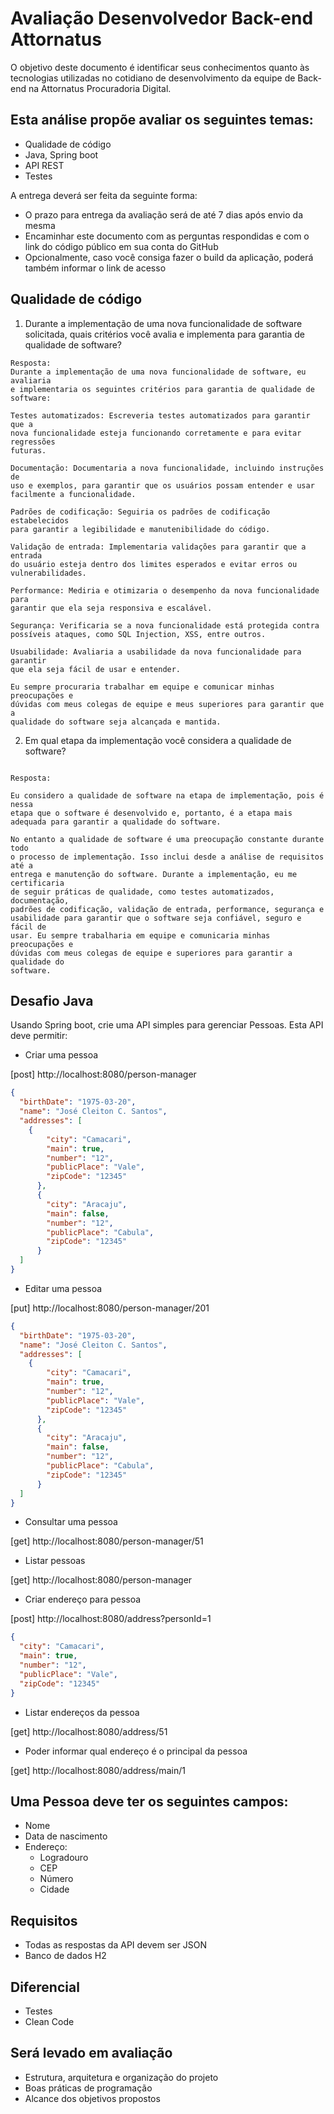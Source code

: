 # Avaliação Desenvolvedor Back-end Attornatus

O objetivo deste documento é identificar seus conhecimentos quanto às tecnologias utilizadas no cotidiano de desenvolvimento da equipe de Back-end na Attornatus Procuradoria Digital.

## Esta análise propõe avaliar os seguintes temas:

- Qualidade de código
- Java, Spring boot
- API REST
- Testes

A entrega deverá ser feita da seguinte forma:

- O prazo para entrega da avaliação será de até 7 dias após envio da mesma
- Encaminhar este documento com as perguntas respondidas e com o link do código público em sua conta do GitHub
- Opcionalmente, caso você consiga fazer o build da aplicação, poderá também informar o link de acesso

## Qualidade de código

1. Durante a implementação de uma nova funcionalidade de software solicitada, quais critérios você avalia e implementa para garantia de qualidade de software?

```
Resposta:
Durante a implementação de uma nova funcionalidade de software, eu avaliaria
e implementaria os seguintes critérios para garantia de qualidade de software:

Testes automatizados: Escreveria testes automatizados para garantir que a 
nova funcionalidade esteja funcionando corretamente e para evitar regressões 
futuras.

Documentação: Documentaria a nova funcionalidade, incluindo instruções de 
uso e exemplos, para garantir que os usuários possam entender e usar 
facilmente a funcionalidade.

Padrões de codificação: Seguiria os padrões de codificação estabelecidos 
para garantir a legibilidade e manutenibilidade do código.

Validação de entrada: Implementaria validações para garantir que a entrada 
do usuário esteja dentro dos limites esperados e evitar erros ou 
vulnerabilidades.

Performance: Mediria e otimizaria o desempenho da nova funcionalidade para 
garantir que ela seja responsiva e escalável.

Segurança: Verificaria se a nova funcionalidade está protegida contra 
possíveis ataques, como SQL Injection, XSS, entre outros.

Usuabilidade: Avaliaria a usabilidade da nova funcionalidade para garantir 
que ela seja fácil de usar e entender.

Eu sempre procuraria trabalhar em equipe e comunicar minhas preocupações e 
dúvidas com meus colegas de equipe e meus superiores para garantir que a 
qualidade do software seja alcançada e mantida.
```

2. Em qual etapa da implementação você considera a qualidade de software?

```

Resposta:

Eu considero a qualidade de software na etapa de implementação, pois é nessa
etapa que o software é desenvolvido e, portanto, é a etapa mais 
adequada para garantir a qualidade do software.

No entanto a qualidade de software é uma preocupação constante durante todo
o processo de implementação. Isso inclui desde a análise de requisitos até a 
entrega e manutenção do software. Durante a implementação, eu me certificaria
de seguir práticas de qualidade, como testes automatizados, documentação, 
padrões de codificação, validação de entrada, performance, segurança e 
usabilidade para garantir que o software seja confiável, seguro e fácil de 
usar. Eu sempre trabalharia em equipe e comunicaria minhas preocupações e 
dúvidas com meus colegas de equipe e superiores para garantir a qualidade do 
software.

```

## Desafio Java

Usando Spring boot, crie uma API simples para gerenciar Pessoas. Esta API deve permitir:  

- Criar uma pessoa

[post] http://localhost:8080/person-manager

```json
{
  "birthDate": "1975-03-20",
  "name": "José Cleiton C. Santos",
  "addresses": [
    {
        "city": "Camacari",
        "main": true,
        "number": "12",
        "publicPlace": "Vale",
        "zipCode": "12345"
      },
      {
        "city": "Aracaju",
        "main": false,
        "number": "12",
        "publicPlace": "Cabula",
        "zipCode": "12345"
      }
  ]
}
```

- Editar uma pessoa

[put] http://localhost:8080/person-manager/201

```json
{
  "birthDate": "1975-03-20",
  "name": "José Cleiton C. Santos",
  "addresses": [
    {
        "city": "Camacari",
        "main": true,
        "number": "12",
        "publicPlace": "Vale",
        "zipCode": "12345"
      },
      {
        "city": "Aracaju",
        "main": false,
        "number": "12",
        "publicPlace": "Cabula",
        "zipCode": "12345"
      }
  ]
}
```

- Consultar uma pessoa

[get] http://localhost:8080/person-manager/51

- Listar pessoas
  

[get] http://localhost:8080/person-manager

- Criar endereço para pessoa

[post] http://localhost:8080/address?personId=1

```json
{
  "city": "Camacari",
  "main": true,
  "number": "12",
  "publicPlace": "Vale",
  "zipCode": "12345"
}
```

- Listar endereços da pessoa

[get] http://localhost:8080/address/51

- Poder informar qual endereço é o principal da pessoa  

[get] http://localhost:8080/address/main/1

## Uma Pessoa deve ter os seguintes campos:  

- Nome
- Data de nascimento
- Endereço:
  - Logradouro
  - CEP
  - Número
  - Cidade

## Requisitos  

- Todas as respostas da API devem ser JSON  
- Banco de dados H2

## Diferencial

- Testes
- Clean Code

## Será levado em avaliação 

- Estrutura, arquitetura e organização do projeto  
- Boas práticas de programação  
- Alcance dos objetivos propostos
